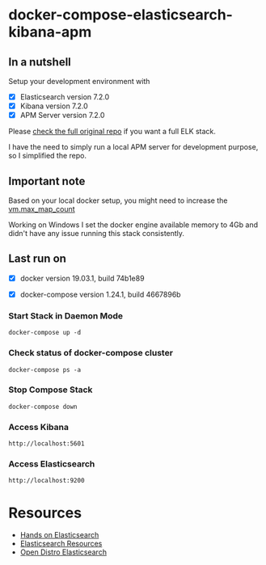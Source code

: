 # docker-compose-elasticsearch-kibana-apm

## In a nutshell
Setup your development environment with

- [x] Elasticsearch version 7.2.0
- [x] Kibana version 7.2.0
- [x] APM Server version 7.2.0

Please [check the full original repo](https://github.com/maxyermayank/docker-compose-elasticsearch-kibana) if you want a full ELK stack.

I have the need to simply run a local APM server for development purpose, so I simplified the repo.

## Important note
Based on your local docker setup, you might need to increase the [vm.max_map_count](https://www.elastic.co/guide/en/elasticsearch/reference/7.2/docker.html#docker-cli-run-prod-mode)

Working on Windows I set the docker engine available memory to 4Gb and didn't have any issue running this stack consistently.

## Last run on
- [x] docker version 19.03.1, build 74b1e89
- [x] docker-compose version 1.24.1, build 4667896b


### Start Stack in Daemon Mode
```
docker-compose up -d
```

### Check status of docker-compose cluster
```
docker-compose ps -a
```

### Stop Compose Stack
```
docker-compose down
```

### Access Kibana
```
http://localhost:5601
```

### Access Elasticsearch
```
http://localhost:9200
```

# Resources
* [Hands on Elasticsearch](https://medium.com/@maxy_ermayank/hands-on-elasticsearch-8fa59d8aebfc)
* [Elasticsearch Resources](https://medium.com/@maxy_ermayank/elasticsearch-resources-27d24f01c1dc)
* [Open Distro Elasticsearch](https://medium.com/@maxy_ermayank/tl-dr-aws-open-distro-elasticsearch-fc642f0e592a)
